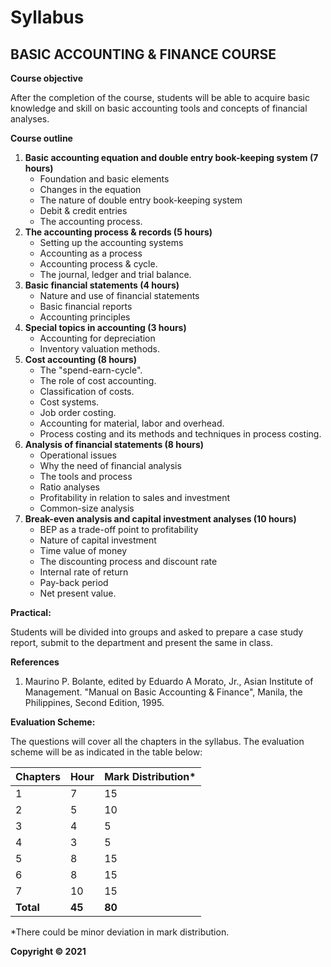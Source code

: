 # Syllabus

## BASIC ACCOUNTING & FINANCE COURSE

**Course objective**

After the completion of the course, students will be able to acquire basic knowledge and skill on basic accounting tools and concepts of financial analyses.

**Course outline**

1. **Basic accounting equation and double entry book-keeping system (7 hours)**
    * Foundation and basic elements
    * Changes in the equation
    * The nature of double entry book-keeping system
    * Debit & credit entries
    * The accounting process.
2. **The accounting process & records (5 hours)**
    * Setting up the accounting systems
    * Accounting as a process
    * Accounting process & cycle.
    * The journal, ledger and trial balance.
3. **Basic financial statements (4 hours)**
    * Nature and use of financial statements
    * Basic financial reports
    * Accounting principles
4. **Special topics in accounting (3 hours)**
    * Accounting for depreciation
    * Inventory valuation methods.
5. **Cost accounting (8 hours)**
    * The "spend-earn-cycle".
    * The role of cost accounting.
    * Classification of costs.
    * Cost systems.
    * Job order costing.
    * Accounting for material, labor and overhead.
    * Process costing and its methods and techniques in process costing.
6. **Analysis of financial statements (8 hours)**
    * Operational issues
    * Why the need of financial analysis
    * The tools and process
    * Ratio analyses
    * Profitability in relation to sales and investment
    * Common-size analysis
7. **Break-even analysis and capital investment analyses (10 hours)**
    * BEP as a trade-off point to profitability
    * Nature of capital investment
    * Time value of money
    * The discounting process and discount rate
    * Internal rate of return
    * Pay-back period
    * Net present value.

**Practical:**

Students will be divided into groups and asked to prepare a case study report, submit to the department and present the same in class.

**References**

1. Maurino P. Bolante, edited by Eduardo A Morato, Jr., Asian Institute of Management. "Manual on Basic Accounting & Finance", Manila, the Philippines, Second Edition, 1995.

**Evaluation Scheme:**

The questions will cover all the chapters in the syllabus. The evaluation scheme will be as indicated in the table below:

| Chapters | Hour | Mark Distribution* |
|---|---|---|
| 1 | 7 | 15 |
| 2 | 5 | 10 |
| 3 | 4 | 5 |
| 4 | 3 | 5 |
| 5 | 8 | 15 |
| 6 | 8 | 15 |
| 7 | 10 | 15 |
| **Total** | **45** | **80** |

*There could be minor deviation in mark distribution.

**Copyright © 2021** 
